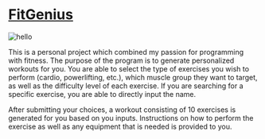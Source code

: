 # [FitGenius](https://fitgenius1.netlify.app/)

![hello](https://i.imgur.com/FCzKYgN.png)

This is a personal project which combined my passion for programming with fitness. The purpose of the program is to generate personalized workouts for you. You are able to select the type of exercises you wish to perform (cardio, powerlifting, etc.), which muscle group they want to target, as well as the difficulty level of each exercise. If you are searching for a specific exercise, you are able to directly input the name. 

After submitting your choices, a workout consisting of 10 exercises is generated for you based on you inputs. Instructions on how to perform the exercise as well as any equipment that is needed is provided to you.
